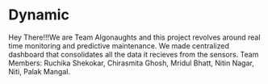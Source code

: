 # Dynamic
Hey There!!!We are Team Algonaughts and this project revolves around real time monitoring and predictive maintenance.
We made centralized dashboard that consolidates all the data it recieves from the sensors.
Team Members:
Ruchika Shekokar,
Chirasmita Ghosh,
Mridul Bhatt,
Nitin Nagar,
Niti,
Palak Mangal.
